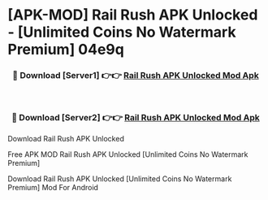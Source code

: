 # [APK-MOD] Rail Rush APK Unlocked - [Unlimited Coins No Watermark Premium] 04e9q



<div align="center">
<h3>🔴 Download [Server1] 👉👉 <a href="https://momento.my/?title=Rail_Rush_APK_Unlocked">Rail Rush APK Unlocked Mod Apk</a></h3><br>

<h3>🔴 Download [Server2] 👉👉 <a href="https://momento.my/?title=Rail_Rush_APK_Unlocked">Rail Rush APK Unlocked Mod Apk</a></h3>
</div>



Download Rail Rush APK Unlocked 

Free APK MOD Rail Rush APK Unlocked [Unlimited Coins No Watermark Premium]

Download Rail Rush APK Unlocked [Unlimited Coins No Watermark Premium] Mod For Android

